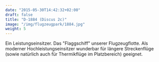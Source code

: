 ```yaml
---
date: "2015-05-30T14:42:32+02:00"
draft: false
title: "D-1884 (Discus 2c)"
image: "/img/flugzeugpark/1884.jpg"
weight: 5
---
```


Ein Leistungseinsitzer.<!--more-->
Das "Flaggschiff" unserer Flugzeugflotte. Als moderner Hochleistungseinsitzer wunderbar für längere Streckenflüge (sowie natürlich auch für Thermikflüge im Platzbereich) geeignet.
